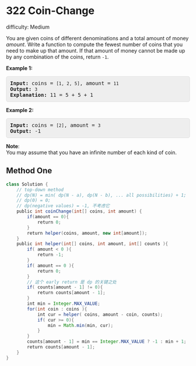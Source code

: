 # 322 Coin-Change 
 
difficulty: Medium 
 
<style>
        section pre{
          background-color: #eee;
          border: 1px solid #ddd;
          padding:10px;
          border-radius: 5px;
        }
      </style>
<section>
<div><p>You are given coins of different denominations and a total amount of money <i>amount</i>. Write a function to compute the fewest number of coins that you need to make up that amount. If that amount of money cannot be made up by any combination of the coins, return <code>-1</code>.</p>
<p><b>Example 1:</b></p>
<pre><strong>Input: </strong>coins = <code>[1, 2, 5]</code>, amount = <code>11</code>
<strong>Output: </strong><code>3</code> 
<strong>Explanation:</strong> 11 = 5 + 5 + 1</pre>
<p><b>Example 2:</b></p>
<pre><strong>Input: </strong>coins = <code>[2]</code>, amount = <code>3</code>
<strong>Output: </strong>-1
</pre>
<p><b>Note</b>:<br>
You may assume that you have an infinite number of each kind of coin.</p>
</div></section>
 
 ## Method One 
 
``` Java
class Solution {
    // top-down method
    // dp(N) = min( dp(N - a), dp(N - b), ... all possibilities) + 1;
    // dp(0) = 0;
    // dp(negative values) = -1, 不考虑它
    public int coinChange(int[] coins, int amount) {
        if(amount == 0){
            return 0;
        }
        return helper(coins, amount, new int[amount]);
    }
    public int helper(int[] coins, int amount, int[] counts ){
        if( amount < 0 ){
            return -1;
        }
        if( amount == 0 ){
            return 0;
        }
        // 这个 early return 是 dp 的关键之处
        if( counts[amount - 1] != 0){
            return counts[amount - 1];
        }
        int min = Integer.MAX_VALUE;
        for(int coin : coins ){
            int cur = helper( coins, amount - coin, counts);
            if( cur >= 0){
                min = Math.min(min, cur);
            }
        }
        counts[amount - 1] = min == Integer.MAX_VALUE ? -1 : min + 1;
        return counts[amount - 1];
    }
}
​
```